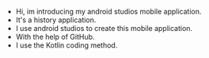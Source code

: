 - Hi, im introducing my android studios mobile application.
- It's a history application.
- I use android studios to create this mobile application.
- With the help of GitHub.
- I use the Kotlin coding method.
